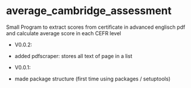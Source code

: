 # average_cambridge_assessment
Small Program to extract scores from certificate in advanced englisch pdf and calculate average score in each CEFR level

* V0.0.2:
- added pdfscraper: stores all text of page in a list

* V0.0.1:
- made package structure (first time using packages / setuptools) 